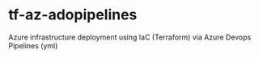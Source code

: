 # tf-az-adopipelines
Azure infrastructure deployment using IaC (Terraform) via Azure Devops Pipelines (yml)
